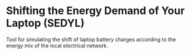 # Shifting the Energy Demand of Your Laptop (SEDYL)
Tool for simulating the shift of laptop battery charges according to the energy mix of the local electrical network.

